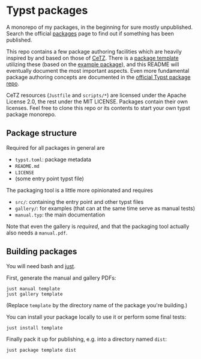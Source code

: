 # Typst packages

A monorepo of my packages, in the beginning for sure mostly unpublished. Search the official [packages](https://typst.app/docs/packages/) page to find out if something has been published.

This repo contains a few package authoring facilities which are heavily inspired by and based on those of [CeTZ](https://github.com/johannes-wolf/cetz). There is a [package template](./template) utilizing these (based on the [example package](https://github.com/typst/packages/tree/main/packages/preview/example)), and this README will eventually document the most important aspects. Even more fundamental package authoring concepts are documented in the [official Typst package repo](https://github.com/typst/packages).

CeTZ resources (`Justfile` and `scripts/*`) are licensed under the Apache License 2.0, the rest under the MIT LICENSE. Packages contain their own licenses. Feel free to clone this repo or its contents to start your own typst package monorepo.

## Package structure

Required for all packages in general are

- `typst.toml`: package metadata
- `README.md`
- `LICENSE`
- (some entry point typst file)

The packaging tool is a little more opinionated and requires

- `src/`: containing the entry point and other typst files
- `gallery/`: for examples (that can at the same time serve as manual tests)
- `manual.typ`: the main documentation

Note that even the gallery is _required_, and that the packaging tool actually also needs a `manual.pdf`.

## Building packages

You will need bash and [just](https://just.systems/man/en/).

First, generate the manual and gallery PDFs:

```
just manual template
just gallery template
```

(Replace `template` by the directory name of the package you're building.)

You can install your package locally to use it or perform some final tests:

```
just install template
```

Finally pack it up for publishing, e.g. into a directory named `dist`:

```
just package template dist
```